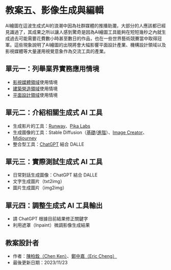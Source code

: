 # 教案五、影像生成與編輯
AI繪圖在這波生成式AI的浪潮中因為社群媒體的推播助瀾，大部分的人應該都已經見識過了，其成果之所以讓人感到驚奇是因為AI繪圖工具能夠在短短幾秒之內就生成過去可能需要花費數小時甚至數日的作品，也在一些世界藝術競賽當中取得冠軍。這些現象說明了AI繪圖的出現將會大幅影響平面設計產業、機構設計領域以及影視媒體等大量運用視覺意象作為交流工具的產業。

## 單元一：列舉業界實務應用情境
* [影視媒體領域](https://zh.wikipedia.org/zh-tw/%E5%A4%A7%E7%9C%BE%E5%AA%92%E9%AB%94)使用情境
* [建築營造領域](https://zh.wikipedia.org/zh-tw/%E5%BB%BA%E7%AD%91%E8%AE%BE%E8%AE%A1)使用情境
* [平面設計領域](https://zh.wikipedia.org/zh-tw/%E5%B9%B3%E9%9D%A2%E8%AE%BE%E8%AE%A1)使用情境

## 單元二：介紹相關生成式 AI 工具
* 生成影片的工具：[Runway](https://runwayml.com/)、[Pika Labs](https://www.pika.art/)
* 生成圖像的工具：Stable Diffusion（[基礎](https://stablediffusionweb.com/)/[進階](https://github.com/AUTOMATIC1111/stable-diffusion-webui)）、[Image Creator](https://www.bing.com/create)、[Midjourney](https://legacy.midjourney.com/showcase/recent/)
* 整合型工具：[ChatGPT](https://chat.openai.com/) 結合 DALLE

## 單元三：實際測試生成式 AI 工具
* 日常對話生成圖像：ChatGPT 結合 DALLE
* 文字生成圖片（txt2img）
* 圖片生成圖片（img2img）

## 單元四：調整生成式 AI 工具輸出
* 請 ChatGPT 根據目前結果修正關鍵字
* 利用遮罩（Inpaint）微調影像生成結果

## 教案設計者
 - 作者：[陳柏銓（Chen Ken）](https://www.linkedin.com/in/pochuanchen/)、[鄭中嘉（Eric Cheng）](https://www.linkedin.com/in/eric-cheng-ai-free-team/)
 - 最後更新日期：2023/11/23